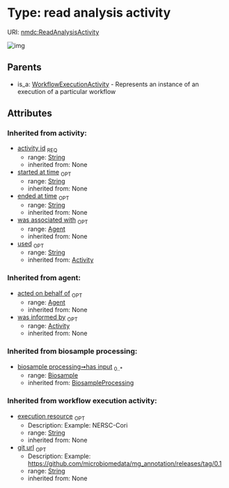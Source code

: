 
# Type: read analysis activity




URI: [nmdc:ReadAnalysisActivity](https://microbiomedata/meta/ReadAnalysisActivity)


![img](http://yuml.me/diagram/nofunky;dir:TB/class/[Agent]<was%20associated%20with(i)%200..1-++[ReadAnalysisActivity&#124;execution_resource(i):string%20%3F;git_url(i):string%20%3F;has_input(i):string%20*;activity_id(i):string;started_at_time(i):string%20%3F;ended_at_time(i):string%20%3F;used(i):string%20%3F],%20[Activity]<was%20informed%20by(i)%200..1-%20[ReadAnalysisActivity],%20[WorkflowExecutionActivity]^-[ReadAnalysisActivity])

## Parents

 *  is_a: [WorkflowExecutionActivity](WorkflowExecutionActivity.md) - Represents an instance of an execution of a particular workflow

## Attributes


### Inherited from activity:

 * [activity id](activity_id.md)  <sub>REQ</sub>
    * range: [String](types/String.md)
    * inherited from: None
 * [started at time](started_at_time.md)  <sub>OPT</sub>
    * range: [String](types/String.md)
    * inherited from: None
 * [ended at time](ended_at_time.md)  <sub>OPT</sub>
    * range: [String](types/String.md)
    * inherited from: None
 * [was associated with](was_associated_with.md)  <sub>OPT</sub>
    * range: [Agent](Agent.md)
    * inherited from: None
 * [used](used.md)  <sub>OPT</sub>
    * range: [String](types/String.md)
    * inherited from: [Activity](Activity.md)

### Inherited from agent:

 * [acted on behalf of](acted_on_behalf_of.md)  <sub>OPT</sub>
    * range: [Agent](Agent.md)
    * inherited from: None
 * [was informed by](was_informed_by.md)  <sub>OPT</sub>
    * range: [Activity](Activity.md)
    * inherited from: None

### Inherited from biosample processing:

 * [biosample processing➞has input](biosample_processing_has_input.md)  <sub>0..*</sub>
    * range: [Biosample](Biosample.md)
    * inherited from: [BiosampleProcessing](BiosampleProcessing.md)

### Inherited from workflow execution activity:

 * [execution resource](execution_resource.md)  <sub>OPT</sub>
    * Description: Example: NERSC-Cori
    * range: [String](types/String.md)
    * inherited from: None
 * [git url](git_url.md)  <sub>OPT</sub>
    * Description: Example: https://github.com/microbiomedata/mg_annotation/releases/tag/0.1
    * range: [String](types/String.md)
    * inherited from: None

